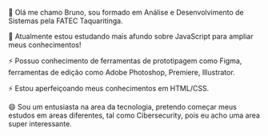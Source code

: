 👋 Olá me chamo Bruno, sou formado em Análise e Desenvolvimento de Sistemas pela FATEC Taquaritinga.

🌱 Atualmente estou estudando mais afundo sobre JavaScript para ampliar meus conhecimentos!

⚡ Possuo conhecimento de ferramentas de prototipagem como Figma, ferramentas de edição como Adobe Photoshop, Premiere, Illustrator.

⚡ Estou aperfeiçoando meus conhecimentos em HTML/CSS.

😄 Sou um entusiasta na area da tecnologia, pretendo começar meus estudos em areas diferentes, tal como Cibersecurity, pois eu acho uma area super interessante. 
